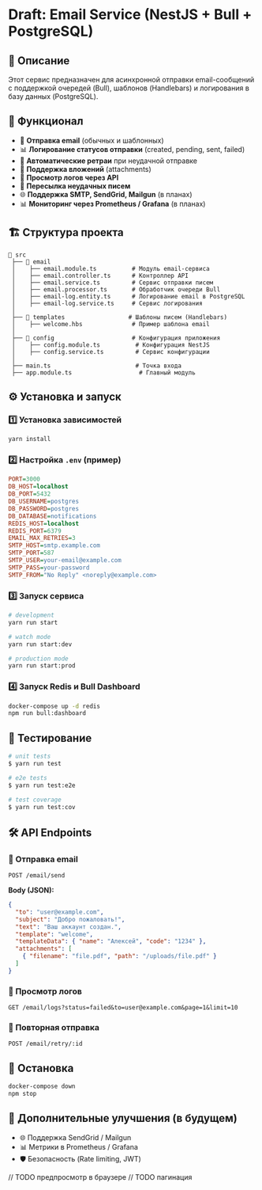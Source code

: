 # Draft: Email Service (NestJS + Bull + PostgreSQL)


## 📌 Описание
Этот сервис предназначен для асинхронной отправки email-сообщений с поддержкой очередей (Bull), шаблонов (Handlebars) и логирования в базу данных (PostgreSQL).

## 🚀 Функционал
- 📩 **Отправка email** (обычных и шаблонных)
- 📊 **Логирование статусов отправки** (created, pending, sent, failed)
- 🔁 **Автоматические ретраи** при неудачной отправке
- 📎 **Поддержка вложений** (attachments)
- 📜 **Просмотр логов через API**
- 🔄 **Пересылка неудачных писем**
- 🌐 **Поддержка SMTP, SendGrid, Mailgun** (в планах)
- 📊 **Мониторинг через Prometheus / Grafana** (в планах)

## 🏗️ Структура проекта
```
📂 src
 ├── 📂 email
 │    ├── email.module.ts          # Модуль email-сервиса
 │    ├── email.controller.ts      # Контроллер API
 │    ├── email.service.ts         # Сервис отправки писем
 │    ├── email.processor.ts       # Обработчик очереди Bull
 │    ├── email-log.entity.ts      # Логирование email в PostgreSQL
 │    ├── email-log.service.ts     # Сервис логирования
 │
 ├── 📂 templates                  # Шаблоны писем (Handlebars)
 │    ├── welcome.hbs              # Пример шаблона email
 │
 ├── 📂 config                      # Конфигурация приложения
 │    ├── config.module.ts          # Конфигурация NestJS
 │    ├── config.service.ts         # Сервис конфигурации
 │
 ├── main.ts                        # Точка входа
 ├── app.module.ts                   # Главный модуль
```

## ⚙️ Установка и запуск
### 1️⃣ Установка зависимостей
```sh
yarn install
```

### 2️⃣ Настройка `.env` (пример)
```ini
PORT=3000
DB_HOST=localhost
DB_PORT=5432
DB_USERNAME=postgres
DB_PASSWORD=postgres
DB_DATABASE=notifications
REDIS_HOST=localhost
REDIS_PORT=6379
EMAIL_MAX_RETRIES=3
SMTP_HOST=smtp.example.com
SMTP_PORT=587
SMTP_USER=your-email@example.com
SMTP_PASS=your-password
SMTP_FROM="No Reply" <noreply@example.com>
```

### 3️⃣ Запуск сервиса
```sh
# development
yarn run start

# watch mode
yarn run start:dev

# production mode
yarn run start:prod
```

### 4️⃣ Запуск Redis и Bull Dashboard
```sh
docker-compose up -d redis
npm run bull:dashboard
```

## 📝 Тестирование

```bash
# unit tests
$ yarn run test

# e2e tests
$ yarn run test:e2e

# test coverage
$ yarn run test:cov
```

## 🛠 API Endpoints

### 📩 Отправка email
```http
POST /email/send
```
**Body (JSON):**
```json
{
  "to": "user@example.com",
  "subject": "Добро пожаловать!",
  "text": "Ваш аккаунт создан.",
  "template": "welcome",
  "templateData": { "name": "Алексей", "code": "1234" },
  "attachments": [
    { "filename": "file.pdf", "path": "/uploads/file.pdf" }
  ]
}
```

### 📜 Просмотр логов
```http
GET /email/logs?status=failed&to=user@example.com&page=1&limit=10
```

### 🔄 Повторная отправка
```http
POST /email/retry/:id
```

## 🛑 Остановка
```sh
docker-compose down
npm stop
```

## 📌 Дополнительные улучшения (в будущем)
- 🌐 Поддержка SendGrid / Mailgun
- 📊 Метрики в Prometheus / Grafana
- 🛡 Безопасность (Rate limiting, JWT)

// TODO предпросмотр в браузере
// TODO пагинация


